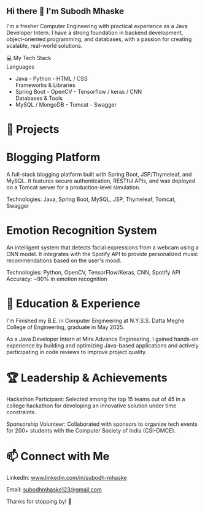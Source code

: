 ## Hi there 👋 I'm Subodh Mhaske
I'm a fresher Computer Engineering with practical experience as a Java Developer Intern. I have a strong foundation in backend development, object-oriented programming, and databases, with a passion for creating scalable, real-world solutions.

💻 My Tech Stack<br>
Languages           
- Java               - Python                  - HTML / CSS<br>
Frameworks & Libraries
- Spring Boot        - OpenCV                  - Tensorflow / keras / CNN<br>
Databases & Tools
- MySQL / MongoDB    - Tomcat                  - Swagger


# 🚀 Projects
# Blogging Platform
A full-stack blogging platform built with Spring Boot, JSP/Thymeleaf, and MySQL. It features secure authentication, RESTful APIs, and was deployed on a Tomcat server for a production-level simulation.

Technologies: Java, Spring Boot, MySQL, JSP, Thymeleaf, Tomcat, Swagger


# Emotion Recognition System
An intelligent system that detects facial expressions from a webcam using a CNN model. It integrates with the Spotify API to provide personalized music recommendations based on the user's mood.

Technologies: Python, OpenCV, TensorFlow/Keras, CNN, Spotify API
Accuracy: ~90% in emotion recognition


# 🌱 Education & Experience
I'm Finished my B.E. in Computer Engineering at N.Y.S.S. Datta Meghe College of Engineering, graduate in May 2025.

As a Java Developer Intern at Mira Advance Engineering, I gained hands-on experience by building and optimizing Java-based applications and actively participating in code reviews to improve project quality.

# 🏆 Leadership & Achievements
Hackathon Participant: Selected among the top 15 teams out of 45 in a college hackathon for developing an innovative solution under time constraints.

Sponsorship Volunteer: Collaborated with sponsors to organize tech events for 200+ students with the Computer Society of India (CSI-DMCE).

# 📫 Connect with Me
LinkedIn: www.linkedin.com/in/subodh-mhaske

Email: subodhmhaske123@gmail.com

Thanks for stopping by! 👋
